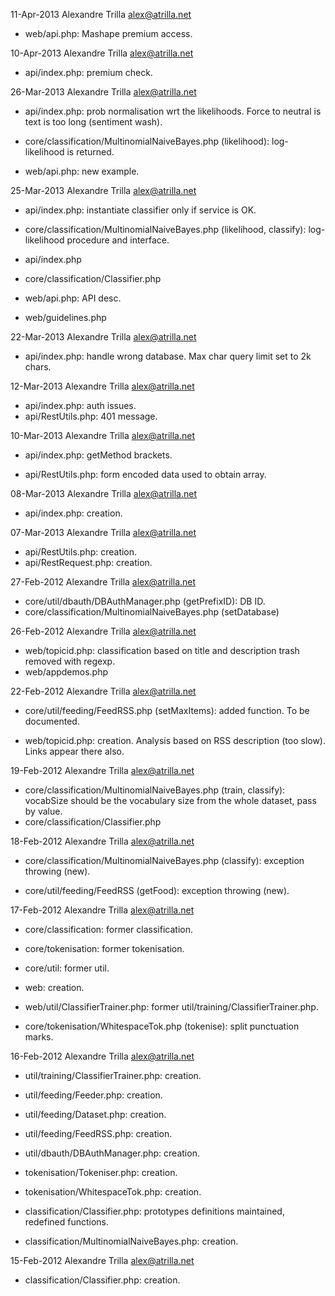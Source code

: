 11-Apr-2013  Alexandre Trilla  <alex@atrilla.net>

* web/api.php: Mashape premium access.


10-Apr-2013  Alexandre Trilla  <alex@atrilla.net>

* api/index.php: premium check.


26-Mar-2013  Alexandre Trilla  <alex@atrilla.net>

* api/index.php: prob normalisation wrt the likelihoods. Force to neutral
    is text is too long (sentiment wash).

* core/classification/MultinomialNaiveBayes.php (likelihood): log-likelihood
    is returned.

* web/api.php: new example.


25-Mar-2013  Alexandre Trilla  <alex@atrilla.net>

* api/index.php: instantiate classifier only if service is OK.

* core/classification/MultinomialNaiveBayes.php (likelihood,
    classify): log-likelihood procedure and interface.
* api/index.php
* core/classification/Classifier.php

* web/api.php: API desc.
* web/guidelines.php


22-Mar-2013  Alexandre Trilla  <alex@atrilla.net>

* api/index.php: handle wrong database. Max char query limit set to 2k 
    chars.


12-Mar-2013  Alexandre Trilla  <alex@atrilla.net>

* api/index.php: auth issues.
* api/RestUtils.php: 401 message.


10-Mar-2013  Alexandre Trilla  <alex@atrilla.net>

* api/index.php: getMethod brackets.

* api/RestUtils.php: form encoded data used to obtain array.


08-Mar-2013  Alexandre Trilla  <alex@atrilla.net>

* api/index.php: creation.


07-Mar-2013  Alexandre Trilla  <alex@atrilla.net>

* api/RestUtils.php: creation.
* api/RestRequest.php: creation.


27-Feb-2012  Alexandre Trilla  <alex@atrilla.net>

* core/util/dbauth/DBAuthManager.php (getPrefixID): DB ID.
* core/classification/MultinomialNaiveBayes.php (setDatabase)


26-Feb-2012  Alexandre Trilla  <alex@atrilla.net>

* web/topicid.php: classification based on title and description
    trash removed with regexp.
* web/appdemos.php


22-Feb-2012  Alexandre Trilla  <alex@atrilla.net>

* core/util/feeding/FeedRSS.php (setMaxItems): added function. To be
    documented.

* web/topicid.php: creation. Analysis based on RSS description (too
    slow). Links appear there also.


19-Feb-2012  Alexandre Trilla  <alex@atrilla.net>

* core/classification/MultinomialNaiveBayes.php (train, classify): 
    vocabSize should be the vocabulary size from the whole dataset,
    pass by value.
* core/classification/Classifier.php


18-Feb-2012  Alexandre Trilla  <alex@atrilla.net>

* core/classification/MultinomialNaiveBayes.php (classify):
    exception throwing (new).

* core/util/feeding/FeedRSS (getFood): exception throwing (new).


17-Feb-2012  Alexandre Trilla  <alex@atrilla.net>

* core/classification: former classification.
* core/tokenisation: former tokenisation.
* core/util: former util.

* web: creation.
* web/util/ClassifierTrainer.php: 
    former util/training/ClassifierTrainer.php.

* core/tokenisation/WhitespaceTok.php (tokenise): split punctuation 
    marks.


16-Feb-2012  Alexandre Trilla  <alex@atrilla.net>

* util/training/ClassifierTrainer.php: creation.

* util/feeding/Feeder.php: creation.
* util/feeding/Dataset.php: creation.
* util/feeding/FeedRSS.php: creation.

* util/dbauth/DBAuthManager.php: creation.

* tokenisation/Tokeniser.php: creation.
* tokenisation/WhitespaceTok.php: creation.

* classification/Classifier.php: prototypes definitions maintained, 
    redefined functions.
* classification/MultinomialNaiveBayes.php: creation.


15-Feb-2012  Alexandre Trilla  <alex@atrilla.net>

* classification/Classifier.php: creation. 

